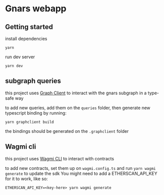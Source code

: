 # Gnars webapp

## Getting started

install dependencies
```
yarn
```

run dev server
```
yarn dev
```

## subgraph queries

this project uses [Graph Client](https://github.com/graphprotocol/graph-client) to interact with the gnars subgraph in a type-safe way

to add new queries, add them on the `queries` folder, then generate new typescript binding by running:
```
yarn graphclient build
```

the bindings should be generated on the `.graphclient` folder

## Wagmi cli

this project uses [Wagmi CLI](https://wagmi.sh/cli/getting-started) to interact with contracts

to add new contracts, set them up on `wagmi.config.ts` and run `yarn wagmi generate` to update the sdk
You might need to add a ETHERSCAN_API_KEY for it to work, like so:
```
ETHERSCAN_API_KEY=<key-here> yarn wagmi generate
```
